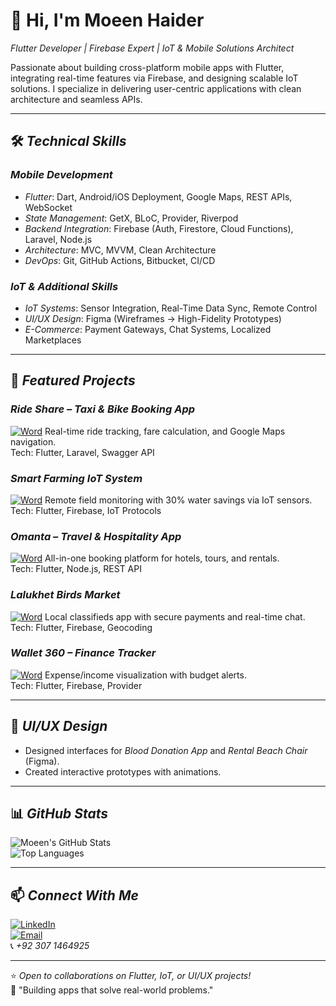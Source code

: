 # 👋 Hi, I'm Moeen Haider 
*Flutter Developer | Firebase Expert | IoT & Mobile Solutions Architect*

Passionate about building cross-platform mobile apps with Flutter, integrating real-time features via Firebase, and designing scalable IoT solutions. I specialize in delivering user-centric applications with clean architecture and seamless APIs.

---

## 🛠 *Technical Skills*
### *Mobile Development*
- *Flutter*: Dart, Android/iOS Deployment, Google Maps, REST APIs, WebSocket
- *State Management*: GetX, BLoC, Provider, Riverpod
- *Backend Integration*: Firebase (Auth, Firestore, Cloud Functions), Laravel, Node.js
- *Architecture*: MVC, MVVM, Clean Architecture
- *DevOps*: Git, GitHub Actions, Bitbucket, CI/CD

### *IoT & Additional Skills*
- *IoT Systems*: Sensor Integration, Real-Time Data Sync, Remote Control
- *UI/UX Design*: Figma (Wireframes → High-Fidelity Prototypes)
- *E-Commerce*: Payment Gateways, Chat Systems, Localized Marketplaces

---

## 🚀 *Featured Projects*

### *Ride Share – Taxi & Bike Booking App*  
[![Word](https://img.shields.io/badge/View_File-Word-blue)](https://docs.google.com/document/d/1VJz7rM2XA2D7RYAOy7FKM9SVhDdjofaX/edit?tab=t.0)
Real-time ride tracking, fare calculation, and Google Maps navigation.  
Tech: Flutter, Laravel, Swagger API

### *Smart Farming IoT System*  
[![Word](https://img.shields.io/badge/View_File-Word-blue)](https://docs.google.com/document/d/13cJqwFwf6FJuroy-UnmGWeCCJIS3j8pj/edit?tab=t.0)
Remote field monitoring with 30% water savings via IoT sensors.  
Tech: Flutter, Firebase, IoT Protocols

### *Omanta – Travel & Hospitality App*  
[![Word](https://img.shields.io/badge/View_File-Word-blue)](https://docs.google.com/document/d/1WKk_xYdTKfiRQJsRKxdugh4s5NffuzlH/edit?tab=t.0)
All-in-one booking platform for hotels, tours, and rentals.  
Tech: Flutter, Node.js, REST API

### *Lalukhet Birds Market*  
[![Word](https://img.shields.io/badge/View_File-Word-blue)](https://docs.google.com/document/d/1kvNSwcI_My8hjOxtkHkBaazPCbqT3E7w/edit?tab=t.0) 
Local classifieds app with secure payments and real-time chat.  
Tech: Flutter, Firebase, Geocoding

### *Wallet 360 – Finance Tracker*  
[![Word](https://img.shields.io/badge/View_File-Word-blue)](https://docs.google.com/document/d/1htKAhIWkpNKfovb10o8RHwMH7lkGoBjz/edit?tab=t.0) 
Expense/income visualization with budget alerts.  
Tech: Flutter, Firebase, Provider

---

## 🎨 *UI/UX Design*  
- Designed interfaces for *Blood Donation App* and *Rental Beach Chair* (Figma).  
- Created interactive prototypes with animations.  

---

## 📊 *GitHub Stats*
![Moeen's GitHub Stats](https://github-readme-stats.vercel.app/api?username=yourusername&show_icons=true&theme=radical)  
![Top Languages](https://github-readme-stats.vercel.app/api/top-langs/?username=yourusername&layout=compact&theme=radical)

---

## 📫 *Connect With Me*
[![LinkedIn](https://img.shields.io/badge/LinkedIn-Connect-blue)](https://linkedin.com/in/yourprofile)  
[![Email](https://img.shields.io/badge/Email-Contact-red)](mailto:moeen.abdumajeed786@gmail.com)  
📞 *+92 307 1464925*

---

⭐ *Open to collaborations on Flutter, IoT, or UI/UX projects!*  
🔗 "Building apps that solve real-world problems."
